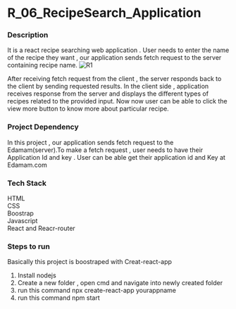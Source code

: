 # R_06_RecipeSearch_Application

### Description
It is a react recipe searching web application . User needs to enter the name of the recipe they want ,
our application sends fetch request to the server containing recipe name. ![R1](https://user-images.githubusercontent.com/47751069/105039351-76316c00-5a86-11eb-9551-e1b45ff31071.png)



After receiving fetch request from the client , the server responds back to the client by sending requested results. In the client side , application receives response from the server and displays the different types of recipes related to the provided input. Now now user can be able to click the view more button to know more about particular recipe.

### Project Dependency
In this project ,  our application sends  fetch request to the Edamam(server).To make a fetch request , user needs to have their Application Id  and key . User can be able get their application id and Key at Edamam.com

### Tech Stack 
HTML <br>
CSS <br>
Boostrap <br>
Javascript <br>
React and Reacr-router

### Steps to run 
Basically this project is boostraped with Creat-react-app 
 
 1) Install nodejs 
 2) Create a new folder , open cmd and navigate into newly created folder
 3) run this command  npx create-react-app yourappname 
 4) run this command  npm start 
